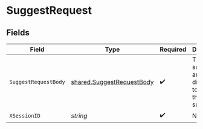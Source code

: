 # SuggestRequest


## Fields

| Field                                                                         | Type                                                                          | Required                                                                      | Description                                                                   |
| ----------------------------------------------------------------------------- | ----------------------------------------------------------------------------- | ----------------------------------------------------------------------------- | ----------------------------------------------------------------------------- |
| `SuggestRequestBody`                                                          | [shared.SuggestRequestBody](../../../pkg/models/shared/suggestrequestbody.md) | :heavy_check_mark:                                                            | The OAS summary and diagnostics to use for the suggestion.                    |
| `XSessionID`                                                                  | *string*                                                                      | :heavy_check_mark:                                                            | N/A                                                                           |